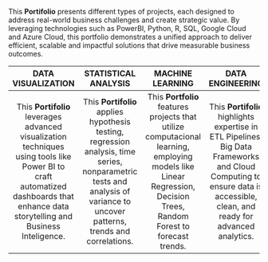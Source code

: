 This **Portifolio** presents different types of projects, each designed to address real-world business challenges and create strategic value. By leveraging technologies such as PowerBI, Python, R, SQL, Google Cloud and Azure Cloud, this portfolio demonstrates a unified approach to deliver efficient, scalable and impactful solutions that drive measurable business outcomes.

| DATA VISUALIZATION | STATISTICAL ANALYSIS | MACHINE LEARNING  | DATA ENGINEERING |
| :---: | :---: | :---: | :---: |
| This **Portifolio** leverages advanced visualization techniques using tools like Power BI to craft automatized dashboards that enhance data storytelling and Business Inteligence. | This **Portifolio** applies hypothesis testing, regression analysis, time series, nonparametric tests and analysis of variance to uncover patterns, trends and correlations.  | This **Portfolio** features projects that utilize computacional learning, employing models like Linear Regression, Decision Trees, Random Forest to forecast trends. | This **Portifolio** highlights expertise in ETL Pipelines, Big Data Frameworks and Cloud Computing to ensure data is accessible, clean, and ready for advanced analytics. |


